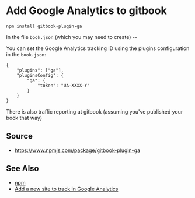 ﻿# Add Google Analytics to gitbook

    npm install gitbook-plugin-ga

In the file `book.json` (which you may need to create) --

You can set the Google Analytics tracking ID using the plugins configuration in the `book.json`:

    {
        "plugins": ["ga"],
        "pluginsConfig": {
            "ga": {
                "token": "UA-XXXX-Y"
            }
        }
    }

There is also traffic reporting at gitbook (assuming you've published your book that way)

## Source

 * https://www.npmjs.com/package/gitbook-plugin-ga

## See Also
 * [npm](../npm/01_summary.md)
 * [Add a new site to track in Google Analytics](../google/google_analytics_add_new_site.md)